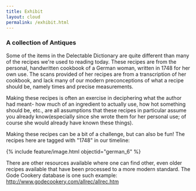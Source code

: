 ```yaml
---
title: Exhibit
layout: cloud
permalink: /exhibit.html
---
```


### A collection of Antiques

Some of the items in the Delectable Dictionary are quite different than many of the recipes we're used to reading today. These recipes are from the personal, handwritten cookbook of a German woman, written in 1748 for her own use. The scans provided of her recipes are from a transcription of her cookbook, and lack many of our modern preconceptions of what a recipe should be, namely times and precise measurements.

Making these recipes is often an exercise in deciphering what the author had meant- how much of an ingredient to actually use, how hot something should be, etc., are all assumptions that these recipes in particular assume you already know(especially since she wrote them for her personal use; of course she would already have known these things).

Making these recipes can be a bit of a challenge, but can also be fun! The recipes here are tagged with "1748" in our timeline:

{% include feature/image.html objectid="german_6" %}

There are other resources available where one can find other, even older recipes available that have been processed to a more modern standard. The Gode Cookery database is one such example: http://www.godecookery.com/allrec/allrec.htm 
